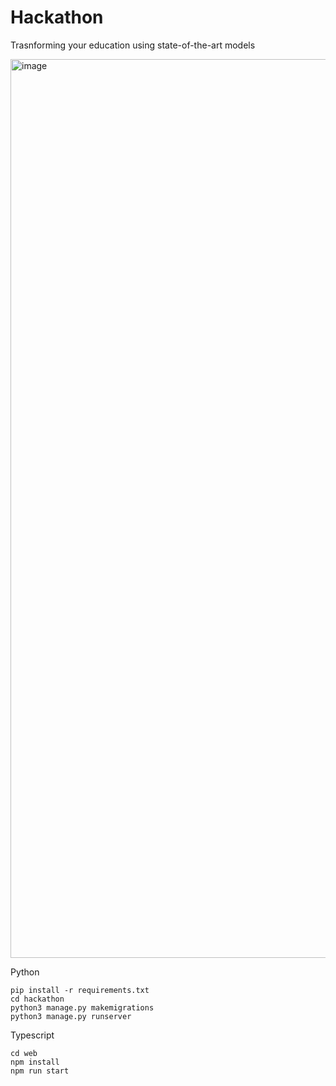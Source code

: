 # Hackathon
Trasnforming your education using state-of-the-art models

<img width="1438" alt="image" src="https://user-images.githubusercontent.com/97781863/200251669-e85a3c82-183c-4307-95b5-130fdcbcc727.png">

Python
```
pip install -r requirements.txt
cd hackathon
python3 manage.py makemigrations
python3 manage.py runserver
```

Typescript
```
cd web
npm install
npm run start
```
